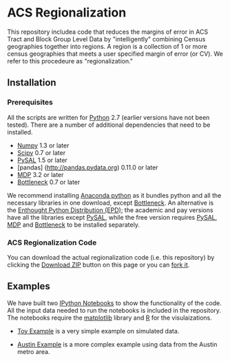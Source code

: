 # ACS Regionalization

This repository includea code that reduces the margins of error in ACS Tract and Block Group Level Data by "intelligently" combining Census geographies together into regions.  A region is a collection of 1 or more census geographies that meets a user specified margin of error (or CV).  We refer to this procedeure as "regionalization."  



## Installation

### Prerequisites

All the scripts are written for [Python](http://www.python.org/) 2.7 (earlier
versions have not been tested). There are a number of additional dependencies
that need to be installed.  

* [Numpy](http://www.scipy.org/install.html) 1.3 or later
* [Scipy](http://www.scipy.org/install.html) 0.7 or later
* [PySAL](http://pysal.org) 1.5 or later
* [pandas] (http://pandas.pydata.org) 0.11.0 or later
* [MDP](http://mdp-toolkit.sourceforge.net) 3.2 or later
* [Bottleneck](https://pypi.python.org/pypi/Bottleneck) 0.7 or later


We recommend installing [Anaconda
python](https://store.continuum.io/cshop/anaconda/) as it bundles python and
all the necessary libraries in one download, except
[Bottleneck](https://pypi.python.org/pypi/Bottleneck).  An alternative is
the [Enthought Python Distribution
(EPD)](https://www.enthought.com/products/epd/); the academic and pay versions
have all the libraries except [PySAL](http://pysal.org), while the free
version requires [PySAL](http://pysal.org),
[MDP](http://mdp-toolkit.sourceforge.net) and
[Bottleneck](https://pypi.python.org/pypi/Bottleneck) to be installed
separately. 


### ACS Regionalization Code

You can download the actual regionalization code (i.e. this repository) by
clicking the [Download
ZIP](https://github.com/geoss/ACS_Regionalization/archive/master.zip) button
on this page or you can [fork
it](https://help.github.com/articles/fork-a-repo).


## Examples

We have built two [IPython Notebooks](http://ipython.org/notebook) to show the
functionality of the code.  All the input data needed to run the notebooks is
included in the repository.  The notebooks require the
[matplotlib](http://matplotlib.org/) library and [R](http://www.r-project.org)
for the visulaizations.

* [Toy Example](http://nbviewer.ipython.org/github/dfolch/map_test/blob/master/toy_example.ipynb?create=1)
  is a very simple example on simulated data.

* [Austin Example](http://nbviewer.ipython.org/github/dfolch/map_test/blob/master/austin.ipynb?create=1)
  is a more complex example using data from the Austin metro area.





